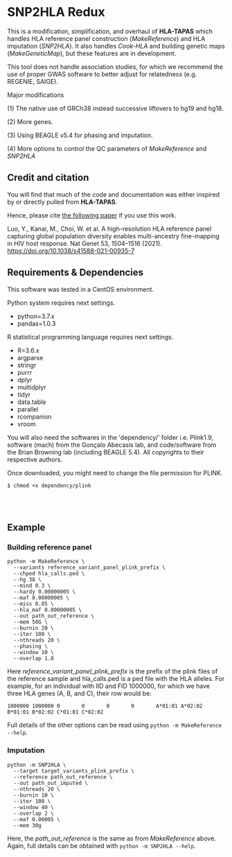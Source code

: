# SNP2HLA Redux
This is a modification, simplification, and overhaul of **HLA-TAPAS** which handles HLA reference panel construction (*MakeReference*) and HLA imputation (*SNP2HLA*). It also handles *Cook-HLA* and building genetic maps (*MakeGeneticMap*), but these features are in development.

This tool does not handle association studies, for which we recommend the use of proper GWAS software to better adjust for relatedness (e.g. REGENIE, SAIGE).

Major modifications 

(1) The native use of GRCh38 instead successive liftovers to hg19 and hg18.

(2) More genes.

(3) Using BEAGLE v5.4 for phasing and imputation.

(4) More options to control the QC parameters of *MakeReference* and *SNP2HLA*

## Credit and citation
You will find that much of the code and documentation was either inspired by or directly pulled from **HLA-TAPAS**.

Hence, please cite [the following paper](https://www.nature.com/articles/s41588-021-00935-7) if you use this work.

Luo, Y., Kanai, M., Choi, W. et al. A high-resolution HLA reference panel capturing global population diversity enables multi-ancestry fine-mapping in HIV host response. Nat Genet 53, 1504–1516 (2021). https://doi.org/10.1038/s41588-021-00935-7

## Requirements & Dependencies

This software was tested in a CentOS environment.

Python system requires next settings.
- python=3.7.x
- pandas=1.0.3

R statistical programming language requires next settings.
- R=3.6.x
- argparse
- stringr
- purrr
- dplyr
- multidplyr
- tidyr
- data.table
- parallel
- rcompanion
- vroom

You will also need the softwares in the 'dependency/' folder i.e. Plink1.9, software (mach) from the Gonçalo Abecasis lab, and code/software from the Brian Browning lab (including BEAGLE 5.4). All copyrights to their respective authors.

Once downloaded, you might need to change the file permission for PLINK.
```
$ chmod +x dependency/plink
```

<br>
<br>

## Example

### Building reference panel

```
python -m MakeReference \
  --variants reference_variant_panel_plink_prefix \
  --chped hla_calls.ped \
  --hg 38 \
  --mind 0.3 \
  --hardy 0.00000005 \
  --maf 0.00000005 \
  --miss 0.05 \
  --hla_maf 0.00000005 \
  --out path_out_reference \
  --mem 50G \
  --burnin 20 \
  --iter 100 \
  --nthreads 20 \
  --phasing \
  --window 10 \
  --overlap 1.8
```

Here *reference_variant_panel_plink_prefix* is the prefix of the plink files of the reference sample and hla_calls.ped is a ped file with the HLA alleles. For example, for an individual with IID and FID 1000000, for which we have three HLA genes (A, B, and C), their row would be:

```
1000000 1000000 0       0       0       0       A*01:01 A*02:02 B*01:01 B*02:02 C*01:01 C*02:02
```

Full details of the other options can be read using `python -m MakeReference --help`.


### Imputation

```
python -m SNP2HLA \
  --target target_variants_plink_prefix \
  --reference path_out_reference \
  --out path_out_imputed \
  --nthreads 20 \
  --burnin 10 \
  --iter 100 \
  --window 40 \
  --overlap 2 \
  --maf 0.00005 \
  --mem 30g
```

Here, the *path_out_reference* is the same as from *MakeReference* above. Again, full details can be obtained with `python -m SNP2HLA --help`.
